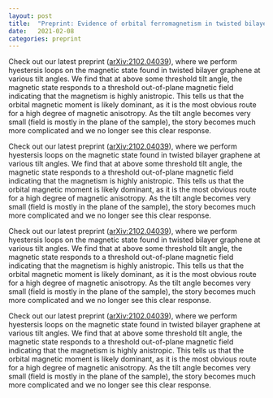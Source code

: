 ```yaml
---
layout: post
title:  "Preprint: Evidence of orbital ferromagnetism in twisted bilayer graphene aligned to hexagonal boron nitride"
date:   2021-02-08
categories: preprint
---
```

Check out our latest preprint ([arXiv:2102.04039](https://arxiv.org/abs/2102.04039)), where we perform hyestersis loops on the magnetic state found in twisted bilayer graphene at various tilt angles. We find that at above some threshold tilt angle, the magnetic state responds to a threshold out-of-plane magnetic field indicating that the magnetism is highly anistropic. This tells us that the orbital magnetic moment is likely dominant, as it is the most obvious route for a high degree of magnetic anisotropy. As the tilt angle becomes very small (field is mostly in the plane of the sample), the story becomes much more complicated and we no longer see this clear response.

Check out our latest preprint ([arXiv:2102.04039](https://arxiv.org/abs/2102.04039)), where we perform hyestersis loops on the magnetic state found in twisted bilayer graphene at various tilt angles. We find that at above some threshold tilt angle, the magnetic state responds to a threshold out-of-plane magnetic field indicating that the magnetism is highly anistropic. This tells us that the orbital magnetic moment is likely dominant, as it is the most obvious route for a high degree of magnetic anisotropy. As the tilt angle becomes very small (field is mostly in the plane of the sample), the story becomes much more complicated and we no longer see this clear response.

Check out our latest preprint ([arXiv:2102.04039](https://arxiv.org/abs/2102.04039)), where we perform hyestersis loops on the magnetic state found in twisted bilayer graphene at various tilt angles. We find that at above some threshold tilt angle, the magnetic state responds to a threshold out-of-plane magnetic field indicating that the magnetism is highly anistropic. This tells us that the orbital magnetic moment is likely dominant, as it is the most obvious route for a high degree of magnetic anisotropy. As the tilt angle becomes very small (field is mostly in the plane of the sample), the story becomes much more complicated and we no longer see this clear response.

Check out our latest preprint ([arXiv:2102.04039](https://arxiv.org/abs/2102.04039)), where we perform hyestersis loops on the magnetic state found in twisted bilayer graphene at various tilt angles. We find that at above some threshold tilt angle, the magnetic state responds to a threshold out-of-plane magnetic field indicating that the magnetism is highly anistropic. This tells us that the orbital magnetic moment is likely dominant, as it is the most obvious route for a high degree of magnetic anisotropy. As the tilt angle becomes very small (field is mostly in the plane of the sample), the story becomes much more complicated and we no longer see this clear response.